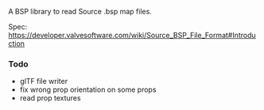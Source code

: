 A BSP library to read Source .bsp map files.

Spec: https://developer.valvesoftware.com/wiki/Source_BSP_File_Format#Introduction

### Todo

- glTF file writer
- fix wrong prop orientation on some props
- read prop textures